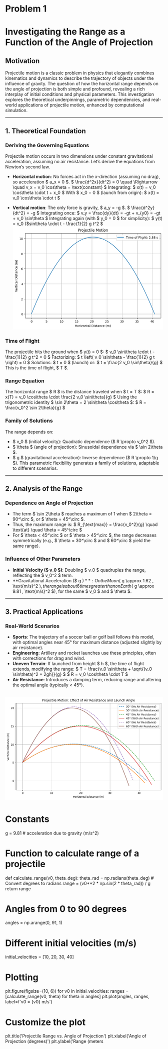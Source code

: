 # Problem 1
# Investigating the Range as a Function of the Angle of Projection

## Motivation
Projectile motion is a classic problem in physics that elegantly combines kinematics and dynamics to describe the trajectory of objects under the influence of gravity. The question of how the horizontal range depends on the angle of projection is both simple and profound, revealing a rich interplay of initial conditions and physical parameters. This investigation explores the theoretical underpinnings, parametric dependencies, and real-world applications of projectile motion, enhanced by computational simulation.

---

## 1. Theoretical Foundation

### Deriving the Governing Equations
Projectile motion occurs in two dimensions under constant gravitational acceleration, assuming no air resistance. Let’s derive the equations from Newton’s second law.

- **Horizontal motion**: No forces act in the x-direction (assuming no drag), so acceleration $ a_x = 0 $.
  $
  \frac{d^2x}{dt^2} = 0 \quad \Rightarrow \quad v_x = v_0 \cos\theta = \text{constant}
  $
  Integrating:
  $
  x(t) = v_0 \cos\theta \cdot t + x_0
  $
  With $ x_0 = 0 $ (launch from origin):
  $
  x(t) = v_0 \cos\theta \cdot t
  $

- **Vertical motion**: The only force is gravity, $ a_y = -g $.
  $
  \frac{d^2y}{dt^2} = -g
  $
  Integrating once:
  $
  v_y = \frac{dy}{dt} = -gt + v_{y0} = -gt + v_0 \sin\theta
  $
  Integrating again (with $ y_0 = 0 $ for simplicity):
  $
  y(t) = v_0 ($sin\theta \cdot t - \frac{1}{2} g t^2
  $
![alt text](image.png)
### Time of Flight
The projectile hits the ground when $ y(t) = 0 $:
$
v_0 \sin\theta \cdot t - \frac{1}{2} g t^2 = 0
$
Factorizing:
$
t \left( v_0 \sin\theta - \frac{1}{2} g t \right) = 0
$
Solutions: $ t = 0 $ (launch) or:
$
t = \frac{2 v_0 \sin\theta}{g}
$
This is the time of flight, $ T $.

### Range Equation
The horizontal range $ R $ is the distance traveled when $ t = T $:
$
R = x(T) = v_0 \cos\theta \cdot \frac{2 v_0 \sin\theta}{g}
$
Using the trigonometric identity $ \sin 2\theta = 2 \sin\theta \cos\theta $:
$
R = \frac{v_0^2 \sin 2\theta}{g}
$

### Family of Solutions
The range depends on:
- $ v_0 $ (initial velocity): Quadratic dependence ($ R \propto v_0^2 $).
- $ \theta $ (angle of projection): Sinusoidal dependence via $ \sin 2\theta $.
- $ g $ (gravitational acceleration): Inverse dependence ($ R \propto 1/g $).
This parametric flexibility generates a family of solutions, adaptable to different scenarios.


---

## 2. Analysis of the Range

### Dependence on Angle of Projection
- The term $ \sin 2\theta $ reaches a maximum of 1 when $ 2\theta = 90^\circ $, or $ \theta = 45^\circ $.
- Thus, the maximum range is:
  $
  R_{\text{max}} = \frac{v_0^2}{g} \quad \text{at} \quad \theta = 45^\circ
  $
- For $ \theta < 45^\circ $ or $ \theta > 45^\circ $, the range decreases symmetrically (e.g., $ \theta = 30^\circ $ and $ 60^\circ $ yield the same range).

### Influence of Other Parameters
- **Initial Velocity ($ v_0 $)**: Doubling $ v_0 $ quadruples the range, reflecting the $ v_0^2 $ term.
- **Gravitational Acceleration ($ g $)**: On the Moon ($ g \approx 1.62 \, \text{m/s}^2 $), the range is about 6 times greater than on Earth ($ g \approx 9.81 \, \text{m/s}^2 $), for the same $ v_0 $ and $ \theta $.

---

## 3. Practical Applications

### Real-World Scenarios
- **Sports**: The trajectory of a soccer ball or golf ball follows this model, with optimal angles near 45° for maximum distance (adjusted slightly by air resistance).
- **Engineering**: Artillery and rocket launches use these principles, often with corrections for drag and wind.
- **Uneven Terrain**: If launched from height $ h $, the time of flight extends, modifying the range:
  $
  T = \frac{v_0 \sin\theta + \sqrt{(v_0 \sin\theta)^2 + 2gh}}{g}
  $
  $
  R = v_0 \cos\theta \cdot T
  $
- **Air Resistance**: Introduces a damping term, reducing range and altering the optimal angle (typically < 45°).

![alt text](image-2.png)
---


# Constants
g = 9.81  # acceleration due to gravity (m/s^2)

# Function to calculate range of a projectile
def calculate_range(v0, theta_deg):
    theta_rad = np.radians(theta_deg)  # Convert degrees to radians
    range = (v0**2 * np.sin(2 * theta_rad)) / g
    return range

# Angles from 0 to 90 degrees
angles = np.arange(0, 91, 1)

# Different initial velocities (m/s)
initial_velocities = [10, 20, 30, 40]

# Plotting
plt.figure(figsize=(10, 6))
for v0 in initial_velocities:
    ranges = [calculate_range(v0, theta) for theta in angles]
    plt.plot(angles, ranges, label=f'v0 = {v0} m/s')

# Customize the plot
plt.title('Projectile Range vs. Angle of Projection')
plt.xlabel('Angle of Projection (degrees)')
plt.ylabel('Range (meters